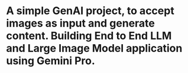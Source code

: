 # A simple GenAI project, to accept images as input and generate content. Building End to End LLM and Large Image Model application using Gemini Pro. 